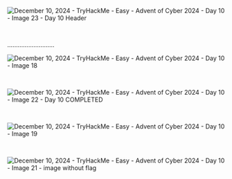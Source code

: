 ![December 10, 2024  - TryHackMe - Easy - Advent of Cyber 2024 - Day 10 - Image 23 - Day 10 Header](https://github.com/user-attachments/assets/9f804dfc-9313-41ff-93f2-68ecbbec6603)

<br>

<p>...........................</p>

![December 10, 2024  - TryHackMe - Easy - Advent of Cyber 2024 - Day 10 - Image 18](https://github.com/user-attachments/assets/9e64f44e-f987-4e62-be29-e1797c0e465c)

<br>



![December 10, 2024  - TryHackMe - Easy - Advent of Cyber 2024 - Day 10 - Image 22 - Day 10 COMPLETED](https://github.com/user-attachments/assets/8f8b5e64-fafd-46c8-9c68-512772bea35f)

<br>

![December 10, 2024  - TryHackMe - Easy - Advent of Cyber 2024 - Day 10 - Image 19](https://github.com/user-attachments/assets/9f04c290-3e65-416a-9aa7-d3bb6b2f081c)


<br>

![December 10, 2024  - TryHackMe - Easy - Advent of Cyber 2024 - Day 10 - Image 21 - image without flag](https://github.com/user-attachments/assets/1feaf7cc-6f41-44d2-b6b7-746ad699cb3a)

